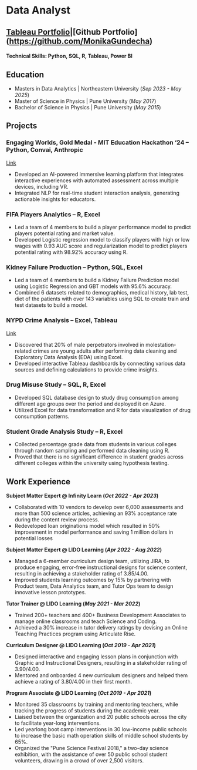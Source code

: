 # Data Analyst
## [Tableau Portfolio](https://public.tableau.com/app/profile/monika.gundecha6637/vizzes)|[Github Portfolio] (https://github.com/MonikaGundecha)
#### Technical Skills: Python, SQL, R, Tableau, Power BI
## Education
- Masters in Data Analytics | Northeastern University (_Sep 2023 - May 2025_)								       		
- Master of Science in Physics	| Pune University (_May 2017_)	 			        		
- Bachelor of Science in Physics | Pune University (_May 2015_)

## Projects
### Engaging Worlds, Gold Medal - MIT Education Hackathon ‘24 – Python, Convai, Anthropic
[Link](https://drive.google.com/file/d/1X-DqRWSOlMX3HOqbCXRaomZ9jDIYrog8/view?usp=sharing)
- Developed an AI-powered immersive learning platform that integrates interactive experiences with automated assessment across 
multiple devices, including VR.
- Integrated NLP for real-time student interaction analysis, generating actionable insights for educators.

### FIFA Players Analytics – R, Excel
- Led a team of 4 members to build a player performance model to predict players potential rating and market value.
- Developed Logistic regression model to classify players with high or low wages with 0.93 AUC score and regularization model to predict 
players potential rating with 98.92% accuracy using R.

### Kidney Failure Production – Python, SQL, Excel 
- Led a team of 4 members to build a Kidney Failure Prediction model using Logistic Regression and GBT models with 95.6% accuracy.
- Combined 6 datasets related to demographics, medical history, lab test, diet of the patients with over 143 variables using SQL to create 
train and test datasets to build a model.

### NYPD Crime Analysis – Excel, Tableau 
[Link](https://public.tableau.com/app/profile/monika.gundecha6637/vizzes)
- Discovered that 20% of male perpetrators involved in molestation-related crimes are young adults after performing data cleaning and 
Exploratory Data Analysis (EDA) using Excel.
- Developed interactive Tableau dashboards by connecting various data sources and defining calculations to provide crime insights.

### Drug Misuse Study – SQL, R, Excel 
- Developed SQL database design to study drug consumption among different age groups over the period and deployed it on Azure.
- Utilized Excel for data transformation and R for data visualization of drug consumption patterns. 

### Student Grade Analysis Study – R, Excel 
- Collected percentage grade data from students in various colleges through random sampling and performed data cleaning using R.
- Proved that there is no significant difference in student grades across different colleges within the university using hypothesis testing.

## Work Experience

**Subject Matter Expert @ Infinity Learn (_Oct 2022 - Apr 2023_)**
-  Collaborated with 10 vendors to develop over 6,000 assessments and more than 500 science articles, achieving an 93% 
acceptance rate during the content review process.
- Redeveloped loan originations model which resulted in 50% improvement in model performance and saving 1 million dollars in potential losses

**Subject Matter Expert @ LIDO Learning (_Apr 2022 - Aug 2022_)**
- Managed a 6-member curriculum design team, utilizing JIRA, to produce engaging, error-free instructional designs for science 
content, resulting in achieving a stakeholder rating of 3.85/4.00.
- Improved students learning outcomes by 15% by partnering with Product team, Data Analytics team, and Tutor Ops team to 
design innovative lesson prototypes.

**Tutor Trainer @ LIDO Learning (_May 2021 - Mar 2022_)**
- Trained 200+ teachers and 400+ Business Development Associates to manage online classrooms and teach Science and Coding.
- Achieved a 30% increase in tutor delivery ratings by devising an Online Teaching Practices program using Articulate Rise.

**Curriculum Designer @ LIDO Learning (_Oct 2019 - Apr 2021_)**
- Designed interactive and engaging lesson plans in conjunction with Graphic and Instructional Designers, resulting in a 
stakeholder rating of 3.90/4.00.
- Mentored and onboarded 4 new curriculum designers and helped them achieve a rating of 3.80/4.00 in their first month.

**Program Associate @ LIDO Learning (_Oct 2019 - Apr 2021_)**
- Monitored 35 classrooms by training and mentoring teachers, while tracking the progress of students during the academic year.
- Liaised between the organization and 20 public schools across the city to facilitate year-long interventions.
- Led yearlong boot camp interventions in 30 low-income public schools to increase the basic math operation skills of middle 
school students by 65%.
- Organized the "Pune Science Festival 2018," a two-day science exhibition, with the assistance of over 50 public school student 
volunteers, drawing in a crowd of over 2,500 visitors.





